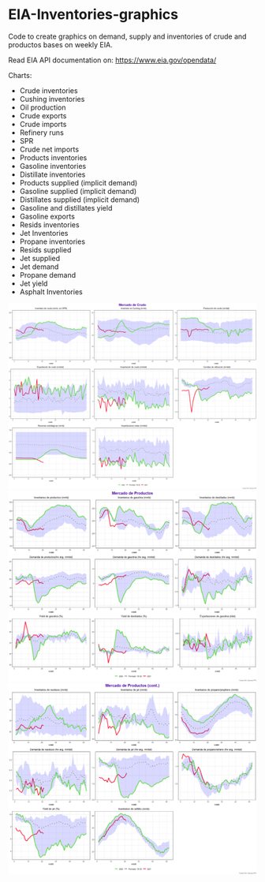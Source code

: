 # EIA-Inventories-graphics
Code to create graphics on demand, supply and inventories of crude and productos bases on weekly EIA. 

Read EIA API documentation on: https://www.eia.gov/opendata/

Charts:

* Crude inventories
* Cushing inventories
* Oil production
* Crude exports
* Crude imports
* Refinery runs
* SPR
* Crude net imports
* Products inventories
* Gasoline inventories
* Distillate inventories
* Products supplied (implicit demand)
* Gasoline supplied (implicit demand)
* Distillates supplied (implicit demand)
* Gasoline and distillates yield
* Gasoline exports
* Resids inventories
* Jet Inventories
* Propane inventories
* Resids supplied
* Jet supplied
* Jet demand
* Propane demand
* Jet yield
* Asphalt Inventories 


![GitHub Logo](Crudos.png)
![GitHub Logo](Productos.png)
![GitHub Logo](Productos2.png)
